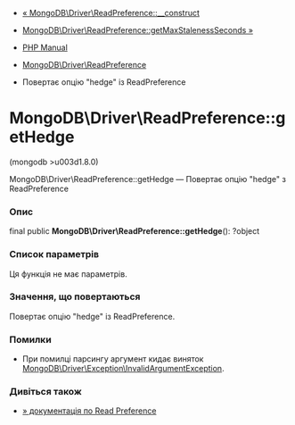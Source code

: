 - [«
MongoDB\Driver\ReadPreference::\_\_construct](mongodb-driver-readpreference.construct.md)
- [MongoDB\Driver\ReadPreference::getMaxStalenessSeconds
»](mongodb-driver-readpreference.getmaxstalenessseconds.md)

- [PHP Manual](index.md)
- [MongoDB\Driver\ReadPreference](class.mongodb-driver-readpreference.md)
- Повертає опцію "hedge" із ReadPreference

# MongoDB\Driver\ReadPreference::getHedge

(mongodb \>u003d1.8.0)

MongoDB\Driver\ReadPreference::getHedge — Повертає опцію "hedge" з
ReadPreference

### Опис

final public **MongoDB\Driver\ReadPreference::getHedge**(): ?object

### Список параметрів

Ця функція не має параметрів.

### Значення, що повертаються

Повертає опцію "hedge" із ReadPreference.

### Помилки

- При помилці парсингу аргумент кидає виняток
[MongoDB\Driver\Exception\InvalidArgumentException](class.mongodb-driver-exception-invalidargumentexception.md).

### Дивіться також

- [» документація по Read
Preference](https://www.mongodb.com/docs/manual/core/read-preference/)
